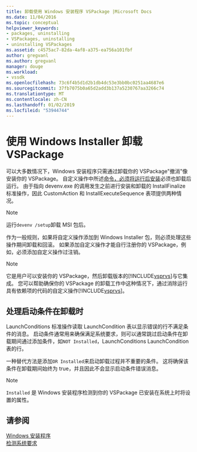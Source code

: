 ```yaml
---
title: 卸载使用 Windows 安装程序 VSPackage |Microsoft Docs
ms.date: 11/04/2016
ms.topic: conceptual
helpviewer_keywords:
- packages, uninstalling
- VSPackages, uninstalling
- uninstalling VSPackages
ms.assetid: c4575ac7-82da-4af8-a375-ea756a101fbf
author: gregvanl
ms.author: gregvanl
manager: douge
ms.workload:
- vssdk
ms.openlocfilehash: 73c6f4b5d1d2b1db4dc53e3bb0bc0251aa4687e6
ms.sourcegitcommit: 37fb7075b0a65d2add3b137a5230767aa3266c74
ms.translationtype: MT
ms.contentlocale: zh-CN
ms.lasthandoff: 01/02/2019
ms.locfileid: "53944744"
---
```

# <a name="uninstalling-a-vspackage-with-windows-installer"></a>使用 Windows Installer 卸载 VSPackage
可以大多数情况下，Windows 安装程序只需通过卸载你的 VSPackage"撤消"像安装你的 VSPackage。 自定义操作中所述[命令，必须将运行后安装](../../extensibility/internals/commands-that-must-be-run-after-installation.md)必须也卸载后运行。 由于指向 devenv.exe 的调用发生之前进行安装和卸载的 InstallFinalize 标准操作，因此 CustomAction 和 InstallExecuteSequence 表项提供两种情况。  
  
> [!NOTE]
>  运行`devenv /setup`卸载 MSI 包后。  
  
 作为一般规则，如果将自定义操作添加到 Windows Installer 包，则必须处理这些操作期间卸载和回滚。 如果添加自定义操作才能自行注册你的 VSPackage，例如，必须添加自定义操作过注销。  
  
> [!NOTE]
>  它是用户可以安装你的 VSPackage，然后卸载版本的[!INCLUDE[vsprvs](../../code-quality/includes/vsprvs_md.md)]与它集成。 您可以帮助确保你的 VSPackage 的卸载工作中这种情况下，通过消除运行具有依赖项的代码的自定义操作[!INCLUDE[vsprvs](../../code-quality/includes/vsprvs_md.md)]。  
  
## <a name="handling-launch-conditions-at-uninstall-time"></a>处理启动条件在卸载时  
 LaunchConditions 标准操作读取 LaunchCondition 表以显示错误的行不满足条件的消息。 启动条件通常用来确保满足系统要求，则可以通常跳过启动条件在卸载期间通过添加条件，如`NOT Installed`，LaunchConditions LaunchCondition 表的行。  
  
 一种替代方法是添加`OR Installed`来启动卸载过程并不重要的条件。 这将确保该条件在卸载期间始终为 true，并且因此不会显示启动条件错误消息。  
  
> [!NOTE]
>  `Installed` 是 Windows 安装程序检测到你的 VSPackage 已安装在系统上时将设置的属性。  
  
## <a name="see-also"></a>请参阅  
 [Windows 安装程序](https://msdn.microsoft.com/library/187d8965-c79d-4ecb-8689-10930fa8b3b5)   
 [检测系统要求](../../extensibility/internals/detecting-system-requirements.md)